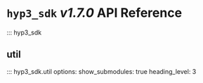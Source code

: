 # `hyp3_sdk` *v1.7.0* API Reference

::: hyp3_sdk

## util

::: hyp3_sdk.util
    options:
      show_submodules: true
      heading_level: 3
